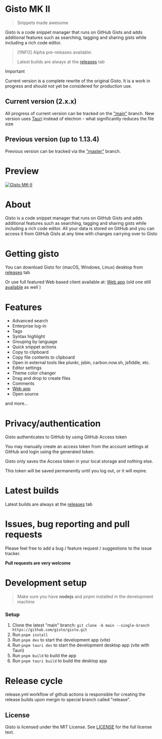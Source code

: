 # Gisto MK II

> Snippets made awesome

Gisto is a code snippet manager that runs on GitHub Gists and adds additional features such as searching, tagging and sharing gists while including a rich code editor.

> [!INFO]
> Alpha pre-releases available:
>
> Latest builds are always at the [releases](https://github.com/Gisto/Gisto/releases) tab

> [!IMPORTANT]  
> Current version is a complete rewrite of the original Gisto. It is a work in progress and should not yet be considered for production use.

## Current version (2.x.x)

All progress of current version can be tracked on the ["main"](https://github.com/Gisto/Gisto/tree/main) branch.
New version uses [Tauri](https://v2.tauri.app/) instead of electron - what significantly reduces the file size

## Previous version (up to 1.13.4)

Previous version can be tracked via the ["master"](https://github.com/Gisto/Gisto/tree/master) branch.

# Preview

[![Gisto MK-II](https://img.youtube.com/vi/n5UnZ_Jp4N8/0.jpg)](https://www.youtube.com/watch?v=n5UnZ_Jp4N8 'Gisto MK-II')

# About

Gisto is a code snippet manager that runs on GitHub Gists and adds additional features such as searching, tagging and sharing gists while including a rich code editor. All your data is stored on GitHub and you can access it from GitHub Gists at any time with changes carrying over to Gisto

# Getting gisto

You can download Gisto for (macOS, Windows, Linux) desktop from [releases](https://github.com/Gisto/Gisto/releases) tab

Or use full featured Web based client available at: [Web app](https://gisto-web-app.netlify.app) (old one still [available](https://web-gistoapp.netlify.app) as well )

# Features

- Advanced search
- Enterprise log-in
- Tags
- Syntax highlight
- Grouping by language
- Quick snippet actions
- Copy to clipboard
- Copy file contents to clipboard
- Open in external tools like plunkr, jsbin, carbon.now.sh, jsfiddle, etc.
- Editor settings
- Theme color changer
- Drag and drop to create files
- Comments
- [Web app](https://gisto-web-app.netlify.app)
- Open source

and more...

# Privacy/authentication

Gisto authenticates to GitHub by using GitHub Access token

You may manually create an access token from the account settings at GitHub and login using the generated token.

Gisto only saves the Access token in your local storage and nothing else.

This token will be saved permanently until you log out, or it will expire.

# Latest builds

Latest builds are always at the [releases](https://github.com/Gisto/Gisto/releases) tab

# Issues, bug reporting and pull requests

Please feel free to add a bug / feature request / suggestions to the issue tracker.

**Pull requests are very welcome**

# Development setup

> Make sure you have **nodejs** and _pnpm_ installed in the development machine

### Setup

1. Clone the latest "main" branch: `git clone -b main --single-branch https://github.com/gisto/gisto.git`
2. Run `pnpm install`
3. Run `pnpm dev` to start the development app (vite)
4. Run `pnpm tauri dev` to start the development desktop app (vite with Tauri)
5. Run `pnpm build` to build the app
6. Run `pnpm tauri build` to build the desktop app

# Release cycle

release.yml workflow of github actions is responsible for creating the release builds upon mergin to special branch called "release".

## License

Gisto is licensed under the MIT License. See [LICENSE](LICENSE) for the full license text.
